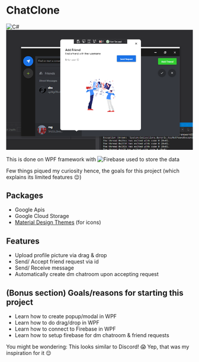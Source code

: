 # ChatClone
<img alt="C#" src="https://img.shields.io/badge/c%23-%23239120.svg?style=for-the-badge&logo=c-sharp&logoColor=white"/>

<img alt="Add Friend screen" src="https://github.com/A-amon/ChatClone/blob/main/Images/addfriend.PNG" width="700"/>

This is done on WPF framework with <img alt="Firebase" src="https://img.shields.io/badge/firebase-%23039BE5.svg?style=for-the-badge&logo=firebase"/> used to store the data

Few things piqued my curiosity hence, the goals for this project (which explains its limited features :relieved:)

## Packages
* Google Apis
* Google Cloud Storage
* [Material Design Themes](http://materialdesigninxaml.net/) (for icons)

## Features
* Upload profile picture via drag & drop
* Send/ Accept friend request via id
* Send/ Receive message
* Automatically create dm chatroom upon accepting request

## (Bonus section) Goals/reasons for starting this project
* Learn how to create popup/modal in WPF
* Learn how to do drag/drop in WPF
* Learn how to connect to Firebase in WPF
* Learn how to setup firebase for dm chatroom & friend requests

You might be wondering: This looks similar to Discord! :scream:
Yep, that was my inspiration for it :relieved:
